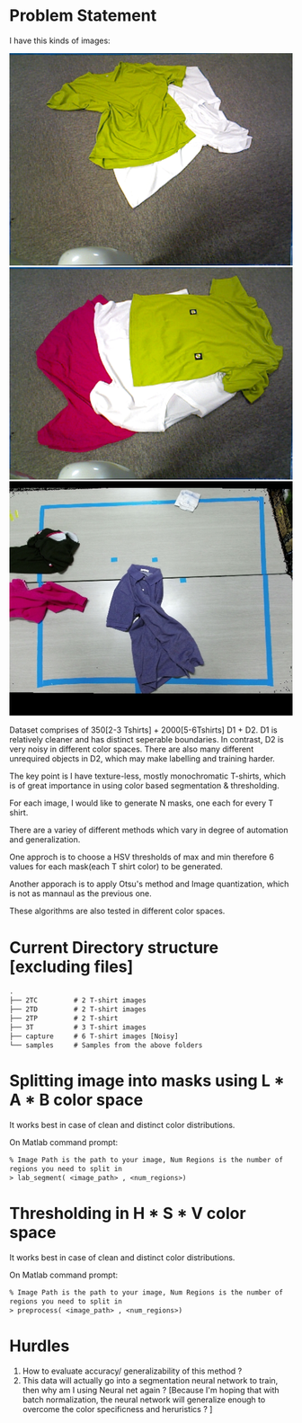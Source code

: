 # Problem Statement

I have this kinds of images:

![2 Tshirts with clean background](samples/0_ex1.png)
![3 Tshirts with clean background](samples/0_ex2.png)
![3 Tshirts with noisy background](samples/103_color.jpg)



Dataset comprises of 350[2-3 Tshirts] + 2000[5-6Tshirts]
D1 + D2. D1 is relatively cleaner and has distinct seperable boundaries. In contrast, D2 is very noisy in different color spaces. There are also many different unrequired objects in D2, which may make labelling and training harder. 

The key point is I have texture-less, mostly monochromatic T-shirts, which is of great importance in using color based segmentation & thresholding.

For each image, I would like to generate N masks, one each for every T shirt.

There are a variey of different methods which vary in degree of automation and generalization.

One approch is to choose a HSV thresholds of max and min therefore 6 values for each mask(each T shirt color) to be generated.

Another apporach is to apply Otsu's method and Image quantization, which is not as mannaul as the previous one.

These algorithms are also tested in different color spaces.

# Current Directory structure [excluding files]

```
.
├── 2TC         # 2 T-shirt images
├── 2TD         # 2 T-shirt images 
├── 2TP         # 2 T-shirt
├── 3T          # 3 T-shirt images
├── capture     # 6 T-shirt images [Noisy]
└── samples     # Samples from the above folders
```

# Splitting image into masks using L * A * B color space
It works best in case of clean and distinct color distributions.

On Matlab  command prompt:
```
% Image Path is the path to your image, Num Regions is the number of regions you need to split in
> lab_segment( <image_path> , <num_regions>)

```

# Thresholding in H * S * V color space
It works best in case of clean and distinct color distributions.

On Matlab  command prompt:
```
% Image Path is the path to your image, Num Regions is the number of regions you need to split in
> preprocess( <image_path> , <num_regions>)

```

# Hurdles
1. How to evaluate accuracy/ generalizability of this method ?
2. This data will actually go into a segmentation neural network to train, then why am I using Neural net again ?
[Because I'm hoping that with batch normalization, the neural network will generalize enough to overcome the color specificness and heruristics ? ]
